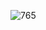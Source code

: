 ![765](https://github.com/skygitIG/Reels-since-july-2023/assets/117715724/9275b409-7892-4171-ba9a-5af9418af61e)
